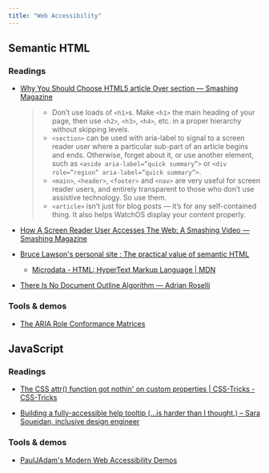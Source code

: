 ```yaml
---
title: "Web Accessibility"
---
```

## Semantic HTML

### Readings

- [Why You Should Choose HTML5 article Over section — Smashing Magazine](https://www.smashingmagazine.com/2020/01/html5-article-section/)

    > - Don’t use loads of `<h1>`s. Make `<h1>` the main heading of your page, then use `<h2>`, `<h3>`, `<h4>`, etc. in a proper hierarchy without skipping levels.
    > - `<section>` can be used with aria-label to signal to a screen reader user where a particular sub-part of an article begins and ends. Otherwise, forget about it, or use another element, such as `<aside aria-label=”quick summary”>` or `<div role=”region” aria-label=”quick summary”>`.
    > - `<main>`, `<header>`, `<footer>` and `<nav>` are very useful for screen reader users, and entirely transparent to those who don’t use assistive technology. So use them.
    > - `<article>` isn’t just for blog posts — it’s for any self-contained thing. It also helps WatchOS display your content properly.

- [How A Screen Reader User Accesses The Web: A Smashing Video — Smashing Magazine](https://www.smashingmagazine.com/2019/02/accessibility-webinar/)

- [Bruce Lawson's personal site : The practical value of semantic HTML](https://brucelawson.co.uk/2018/the-practical-value-of-semantic-html/)
    + [Microdata - HTML: HyperText Markup Language | MDN](https://developer.mozilla.org/en-US/docs/Web/HTML/Microdata)


- [There Is No Document Outline Algorithm — Adrian Roselli](https://adrianroselli.com/2016/08/there-is-no-document-outline-algorithm.html)


### Tools \& demos

- [The ARIA Role Conformance Matrices](https://whatsock.com/training/matrices/)


## JavaScript

### Readings

- [The CSS attr() function got nothin' on custom properties | CSS-Tricks - CSS-Tricks](https://css-tricks.com/css-attr-function-got-nothin-custom-properties/)

- [Building a fully-accessible help tooltip (...is harder than I thought.) – Sara Soueidan, inclusive design engineer](https://www.sarasoueidan.com/blog/accessible-tooltips/)


### Tools \& demos

- [PaulJAdam's Modern Web Accessibility Demos](https://pauljadam.com/demos/)
